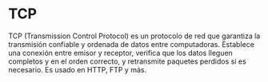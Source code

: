 # TCP

TCP (Transmission Control Protocol) es un protocolo de red que garantiza la transmisión confiable y ordenada de datos entre computadoras. Establece una conexión entre emisor y receptor, verifica que los datos lleguen completos y en el orden correcto, y retransmite paquetes perdidos si es necesario. Es usado en HTTP, FTP y más.